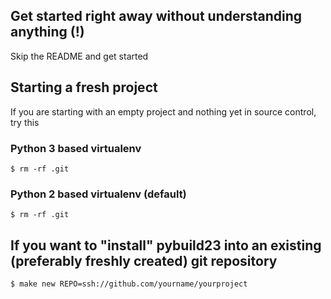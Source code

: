 ## Get started right away without understanding anything (!)

Skip the README and get started

## Starting a fresh project

If you are starting with an empty project and nothing yet in source control, try this

### Python 3 based virtualenv

```$ make python3
$ rm -rf .git
```


### Python 2 based virtualenv (default)

```$ make
$ rm -rf .git
```

## If you want to "install" pybuild23 into an existing (preferably freshly created) git repository

`$ make new REPO=ssh://github.com/yourname/yourproject`
